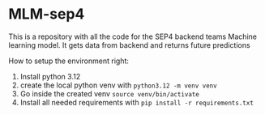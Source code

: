 # MLM-sep4

This is a repository with all the code for the SEP4 backend teams Machine learning model. It gets data from backend and returns future predictions

How to setup the environment right:

1. Install python 3.12
2. create the local python venv with `python3.12 -m venv venv `
3. Go inside the created venv `source venv/bin/activate   `
4. Install all needed requirements with `pip install -r requirements.txt`
